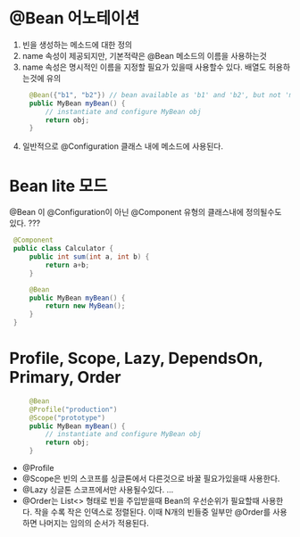# @Bean 어노테이션
1. 빈을 생성하는 메소드에 대한 정의
1. name 속성이 제공되지만, 기본적략은 @Bean 메소드의 이름을 사용하는것 
1. name 속성은 명시적인 이름을 지정할 필요가 있을때 사용할수 있다. 배열도 허용하는것에 유의
```java
     @Bean({"b1", "b2"}) // bean available as 'b1' and 'b2', but not 'myBean'
     public MyBean myBean() {
         // instantiate and configure MyBean obj
         return obj;
     }
```
4. 일반적으로 @Configuration 클래스 내에 메소드에 사용된다. 


# Bean lite 모드
@Bean 이 @Configuration이 아닌 @Component 유형의 클래스내에 정의될수도 있다.
???

```java
 @Component
 public class Calculator {
     public int sum(int a, int b) {
         return a+b;
     }

     @Bean
     public MyBean myBean() {
         return new MyBean();
     }
 }
```

# Profile, Scope, Lazy, DependsOn, Primary, Order
```java
     @Bean
     @Profile("production")
     @Scope("prototype")
     public MyBean myBean() {
         // instantiate and configure MyBean obj
         return obj;
     }
```

* @Profile
* @Scope은 빈의 스코프를 싱글톤에서 다른것으로 바꿀 필요가있을때 사용한다.
* @Lazy 싱글톤 스코프에서만 사용될수있다. ...
* @Order는 List<> 형태로 빈을 주입받을때 Bean의 우선순위가 필요할때 사용한다. 작을 수록 작은 인덱스로 정렬된다. 이때 N개의 빈들중 일부만 @Order를 사용하면 나머지는 임의의 순서가 적용된다.


